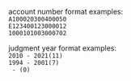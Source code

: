 account number format examples:<br>
`A100020300400050`<br>
`E123400123000012`<br>
`1000101003000702`
<br>

judgment year format examples:<br>
`2010 - 2021(11)`<br>
`1994 - 2001(7)`<br>
` - (0)`